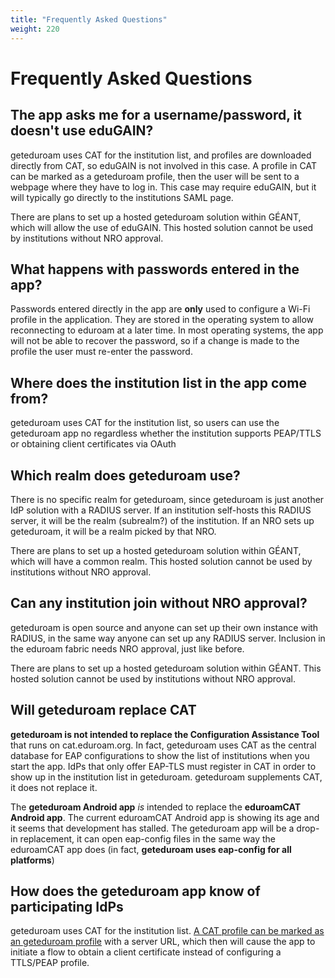 ```yaml
---
title: "Frequently Asked Questions"
weight: 220
---
```


# Frequently Asked Questions

## The app asks me for a username/password, it doesn't use eduGAIN?

geteduroam uses CAT for the institution list, and profiles are downloaded directly from CAT, so eduGAIN is not involved in this case.  A profile in CAT can be marked as a geteduroam profile, then the user will be sent to a webpage where they have to log in.  This case may require eduGAIN, but it will typically go directly to the institutions SAML page.

There are plans to set up a hosted geteduroam solution within GÉANT, which will allow the use of eduGAIN.  This hosted solution cannot be used by institutions without NRO approval.


## What happens with passwords entered in the app?

Passwords entered directly in the app are **only** used to configure a Wi-Fi profile in the application.  They are stored in the operating system to allow reconnecting to eduroam at a later time.  In most operating systems, the app will not be able to recover the password, so if a change is made to the profile the user must re-enter the password.


## Where does the institution list in the app come from?

geteduroam uses CAT for the institution list, so users can use the geteduroam app no regardless whether the institution supports PEAP/TTLS or obtaining client certificates via OAuth


## Which realm does geteduroam use?

There is no specific realm for geteduroam, since geteduroam is just another IdP solution with a RADIUS server.  If an institution self-hosts this RADIUS server, it will be the realm (subrealm?) of the institution.  If an NRO sets up geteduroam, it will be a realm picked by that NRO.

There are plans to set up a hosted geteduroam solution within GÉANT, which will have a common realm.  This hosted solution cannot be used by institutions without NRO approval.


## Can any institution join without NRO approval?

geteduroam is open source and anyone can set up their own instance with RADIUS, in the same way anyone can set up any RADIUS server.  Inclusion in the eduroam fabric needs NRO approval, just like before.

There are plans to set up a hosted geteduroam solution within GÉANT.  This hosted solution cannot be used by institutions without NRO approval.


## Will geteduroam replace CAT

**geteduroam is not intended to replace the Configuration Assistance Tool** that runs on cat.eduroam.org.  In fact, geteduroam uses CAT as the central database for EAP configurations to show the list of institutions when you start the app.  IdPs that only offer EAP-TLS must register in CAT in order to show up in the institution list in geteduroam.  geteduroam supplements CAT, it does not replace it.

The **geteduroam Android app** *is* intended to replace the **eduroamCAT Android app**.  The current eduroamCAT Android app is showing its age and it seems that development has stalled.  The geteduroam app will be a drop-in replacement, it can open eap-config files in the same way the eduroamCAT app does (in fact, **geteduroam uses eap-config for all platforms**)


## How does the geteduroam app know of participating IdPs

geteduroam uses CAT for the institution list.  [A CAT profile can be marked as an geteduroam profile](/idp/cat) with a server URL, which then will cause the app to initiate a flow to obtain a client certificate instead of configuring a TTLS/PEAP profile.
